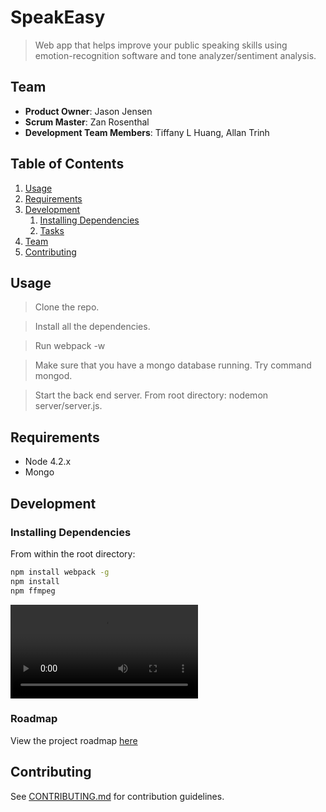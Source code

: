 # SpeakEasy

> Web app that helps improve your public speaking skills using emotion-recognition software and tone analyzer/sentiment analysis.

## Team

  - __Product Owner__: Jason Jensen
  - __Scrum Master__: Zan Rosenthal
  - __Development Team Members__: Tiffany L Huang, Allan Trinh

## Table of Contents

1. [Usage](#Usage)
1. [Requirements](#requirements)
1. [Development](#development)
    1. [Installing Dependencies](#installing-dependencies)
    1. [Tasks](#tasks)
1. [Team](#team)
1. [Contributing](#contributing)

## Usage

> Clone the repo.

> Install all the dependencies.

> Run webpack -w
  
> Make sure that you have a mongo database running. Try command mongod.
  
> Start the back end server. From root directory: nodemon server/server.js.

## Requirements

- Node 4.2.x
- Mongo

## Development

### Installing Dependencies

From within the root directory:

```sh
npm install webpack -g
npm install
npm ffmpeg
```


![alt tag](http://i.imgur.com/64FDYjU.webm)

### Roadmap

View the project roadmap [here](https://waffle.io/Bucket-and-Bay/SpeakEasy)


## Contributing

See [CONTRIBUTING.md](CONTRIBUTING.md) for contribution guidelines.
